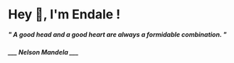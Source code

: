 <h1 title="head"> Hey 👋, I'm Endale !</h1>

**<h5><i>" A good head and a good heart are always a formidable combination. "</i></h5>**

*<b>___ Nelson Mandela ___</b>*
